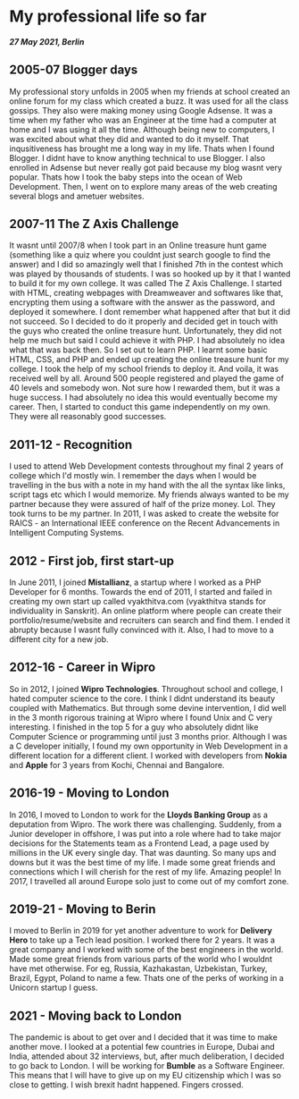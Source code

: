 # My professional life so far

#### *27 May 2021, Berlin*

## 2005-07 Blogger days

My professional story unfolds in 2005 when my friends at school created an online forum for my class which created a buzz. It was used for all the class gossips. They also were making money using Google Adsense. It was a time when my father who was an Engineer at the time had a computer at home and I was using it all the time. Although being new to computers, I was excited about what they did and wanted to do it myself. That inqusitiveness has brought me a long way in my life. Thats when I found Blogger. I didnt have to know anything technical to use Blogger. I also enrolled in Adsense but never really got paid because my blog wasnt very popular. Thats how I took the baby steps into the ocean of Web Development. Then, I went on to explore many areas of the web creating several blogs and ametuer websites.

## 2007-11 The Z Axis Challenge

It wasnt until 2007/8 when I took part in an Online treasure hunt game (something like a quiz where you couldnt just search google to find the answer) and I did so amazingly well that I finished 7th in the contest which was played by thousands of students. I was so hooked up by it that I wanted to build it for my own college. It was called The Z Axis Challenge. I started with HTML, creating webpages with Dreamweaver and softwares like that, encrypting them using a software with the answer as the password, and deployed it somewhere. I dont remember what happened after that but it did not succeed. So I decided to do it properly and decided get in touch with the guys who created the online treasure hunt. Unfortunately, they did not help me much but said I could achieve it with PHP. I had absolutely no idea what that was back then. So I set out to learn PHP. I learnt some basic HTML, CSS, and PHP and ended up creating the online treasure hunt for my college. I took the help of my school friends to deploy it. And voila, it was received well by all. Around 500 people registered and played the game of 40 levels and somebody won. Not sure how I rewarded them, but it was a huge success. I had absolutely no idea this would eventually become my career. Then, I started to conduct this game independently on my own. They were all reasonably good successes.

## 2011-12 - Recognition

I used to attend Web Development contests throughout my final 2 years of college which I'd mostly win. I remember the days when I would be travelling in the bus with a note in my hand with the all the syntax like links, script tags etc which I would memorize. My friends always wanted to be my partner because they were assured of half of the prize money. Lol. They took turns to be my partner. In 2011, I was asked to create the website for RAICS - an International IEEE conference on the Recent Advancements in Intelligent Computing Systems.

## 2012 - First job, first start-up

In June 2011, I joined **Mistallianz**, a startup where I worked as a PHP Developer for 6 months. Towards the end of 2011, I started and failed in creating my own start up called vyakthitva.com (vyakthitva stands for individuality in Sanskrit). An online platform where people can create their portfolio/resume/website and recruiters can search and find them. I ended it abrupty because I wasnt fully convinced with it. Also, I had to move to a different city for a new job.

## 2012-16 - Career in Wipro

So in 2012, I joined **Wipro Technologies**. Throughout school and college, I hated computer science to the core. I think I didnt understand its beauty coupled with Mathematics. But through some devine intervention, I did well in the 3 month rigorous training at Wipro where I found Unix and C very interesting. I finished in the top 5 for a guy who absolutely didnt like Computer Science or programming until just 3 months prior. Although I was a C developer initially, I found my own opportunity in Web Development in a different location for a different client. I worked with developers from **Nokia** and **Apple** for 3 years from Kochi, Chennai and Bangalore.

## 2016-19 - Moving to London

In 2016, I moved to London to work for the **Lloyds Banking Group** as a deputation from Wipro. The work there was challenging. Suddenly, from a Junior developer in offshore, I was put into a role where had to take major decisions for the Statements team as a Frontend Lead, a page used by millions in the UK every single day. That was daunting. So many ups and downs but it was the best time of my life. I made some great friends and connections which I will cherish for the rest of my life. Amazing people! In 2017, I travelled all around Europe solo just to come out of my comfort zone.

## 2019-21 - Moving to Berin

I moved to Berlin in 2019 for yet another adventure to work for **Delivery Hero** to take up a Tech lead position. I worked there for 2 years. It was a great company and I worked with some of the best engineers in the world. Made some great friends from various parts of the world who I wouldnt have met otherwise. For eg, Russia, Kazhakastan, Uzbekistan, Turkey, Brazil, Egypt, Poland to name a few. Thats one of the perks of working in a Unicorn startup I guess.

## 2021 - Moving back to London

The pandemic is about to get over and I decided that it was time to make another move. I looked at a potential few countries in Europe, Dubai and India, attended about 32 interviews, but, after much deliberation, I decided to go back to London. I will be working for **Bumble** as a Software Engineer. This means that I will have to give up on my EU citizenship which I was so close to getting. I wish brexit hadnt happened. Fingers crossed.
